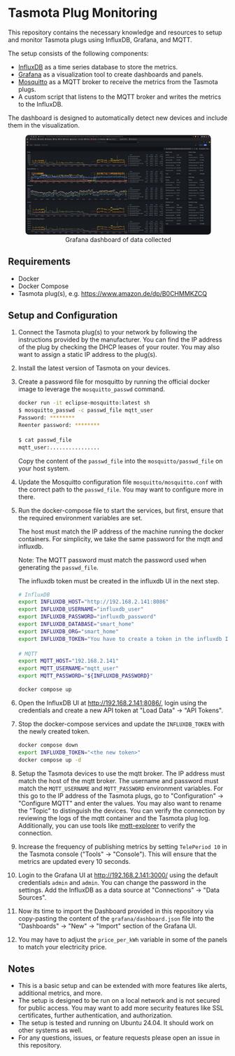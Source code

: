# Tasmota Plug Monitoring

This repository contains the necessary knowledge and resources to setup and
monitor Tasmota plugs using InfluxDB, Grafana, and MQTT.



The setup consists of the following components:

- [InfluxDB](https://www.influxdata.com/products/influxdb-overview/) as a time
  series database to store the metrics.
- [Grafana](https://grafana.com/) as a visualization tool to create dashboards
  and panels.
- [Mosquitto](https://mosquitto.org/) as a MQTT broker to receive the metrics
  from the Tasmota plugs.
- A custom script that listens to the MQTT broker and writes the metrics to the
  InfluxDB.

The dashboard is designed to automatically detect new devices and include them
in the visualization.

<div align="center">
  <figure>
    <img
    src="resources/dashboard.png?raw=true"
    alt="Grafana dashboard of data collected"
    style="background-color: white; border-radius: 7px">
    <figcaption>Grafana dashboard of data collected</figcaption>
  </figure>
</div>

## Requirements

- Docker
- Docker Compose
- Tasmota plug(s), e.g. https://www.amazon.de/dp/B0CHMMKZCQ

## Setup and Configuration

1. Connect the Tasmota plug(s) to your network by following the instructions
   provided by the manufacturer. You can find the IP address of the plug by
   checking the DHCP leases of your router. You may also want to assign a static
    IP address to the plug(s).
2. Install the latest version of Tasmota on your devices.
3. Create a password file for mosquitto by running the official docker image to
   leverage the `mosquitto_passwd` command.

   ```bash
   docker run -it eclipse-mosquitto:latest sh
   $ mosquitto_passwd -c passwd_file mqtt_user
   Password: ********
   Reenter password: ********

   $ cat passwd_file
   mqtt_user:................
   ```

   Copy the content of the `passwd_file` into the `mosquitto/passwd_file` on
   your host system.
4. Update the Mosquitto configuration file `mosquitto/mosquitto.conf` with the
   correct path to the `passwd_file`. You may want to configure more in there.
5. Run the docker-compose file to start the services, but first, ensure that the
   required environment variables are set.

   The host must match the IP address of the machine running the docker
   containers. For simplicity, we take the same password for the mqtt and
   influxdb.

   Note: The MQTT password must match the password used when generating the
   `passwd_file`.

   The influxdb token must be created in the influxdb UI in the next
   step.

   ```bash
   # InfluxDB
   export INFLUXDB_HOST="http://192.168.2.141:8086"
   export INFLUXDB_USERNAME="influxdb_user"
   export INFLUXDB_PASSWORD="influxdb_password"
   export INFLUXDB_DATABASE="smart_home"
   export INFLUXDB_ORG="smart_home"
   export INFLUXDB_TOKEN="You have to create a token in the influxdb IU"

   # MQTT
   export MQTT_HOST="192.168.2.141"
   export MQTT_USERNAME="mqtt_user"
   export MQTT_PASSWORD="${INFLUXDB_PASSWORD}"
   ```

   ```bash
   docker compose up
   ```
6. Open the InfluxDB UI at http://192.168.2.141:8086/, login using the
   credentials and create a new API token at "Load Data" -> "API Tokens".
7. Stop the docker-compose services and update the `INFLUXDB_TOKEN` with the
   newly created token.
   ```bash
   docker compose down
   export INFLUXDB_TOKEN="<the new token>"
   docker compose up -d
   ```
8. Setup the Tasmota devices to use the mqtt broker. The IP address must match
   the host of the mqtt broker. The username and password must match the
   `MQTT_USERNAME` and `MQTT_PASSWORD` environment variables. For this go to the
   IP address of the Tasmota plugs, go to "Configuration" -> "Configure MQTT"
   and enter the values. You may also want to rename the "Topic" to distinguish
   the devices. You can verify the connection by reviewing the logs of the
   mqtt container and the Tasmota plug log. Additionally, you can use tools like
   [mqtt-explorer](https://mqtt-explorer.com/) to verify the connection.
9. Increase the frequency of publishing metrics by setting `TelePeriod 10` in
   the Tasmota console ("Tools" -> "Console"). This will ensure that the metrics
   are updated every 10 seconds.
10. Login to the Grafana UI at http://192.168.2.141:3000/ using the default
    credentials `admin` and `admin`. You can change the password in the
    settings. Add the InfluxDB as a data source at "Connections" -> "Data
    Sources".
11. Now its time to import the Dashboard provided in this repository via
    copy-pasting the content of the `grafana/dashboard.json` file into the
    "Dashboards" -> "New" -> "Import" section of the Grafana UI.
12. You may have to adjust the `price_per_kWh` variable in some of the panels to
    match your electricity price.

## Notes

- This is a basic setup and can be extended with more features like alerts,
  additional metrics, and more.
- The setup is designed to be run on a local network and is not secured for
  public access. You may want to add more security features like SSL
  certificates, further authentication, and authorization.
- The setup is tested and running on Ubuntu 24.04. It should work on other
  systems as well.
- For any questions, issues, or feature requests please open an issue in this
  repository.
